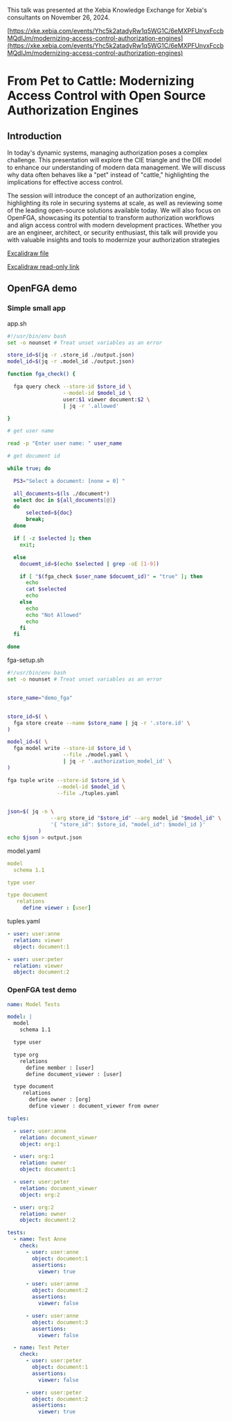 This talk was presented at the Xebia Knowledge Exchange for Xebia's consultants on November 26, 2024.

 [https://xke.xebia.com/events/Yhc5k2atadyRw1q5WG1C/6eMXPFUnyxFccbMQdIJm/modernizing-access-control-authorization-engines](https://xke.xebia.com/events/Yhc5k2atadyRw1q5WG1C/6eMXPFUnyxFccbMQdIJm/modernizing-access-control-authorization-engines)


# From Pet to Cattle: Modernizing Access Control with Open Source Authorization Engines


## Introduction

In today's dynamic systems, managing authorization poses a complex challenge. This presentation will explore the CIE triangle and the DIE model to enhance our understanding of modern data management. We will discuss why data often behaves like a "pet" instead of "cattle," highlighting the implications for effective access control.

The session will introduce the concept of an authorization engine, highlighting its role in securing systems at scale, as well as reviewing some of the leading open-source solutions available today. We will also focus on OpenFGA, showcasing its potential to transform authorization workflows and align access control with modern development practices. Whether you are an engineer, architect, or security enthusiast, this talk will provide you with valuable insights and tools to modernize your authorization strategies

[Excalidraw file](../images/authorization_engine.excalidraw)

[Excalidraw read-only link](https://excalidraw.com/#json=SlfIJDAnZ5gFQK2-MAkV2,-DsDvIQoAUAyzgt7UzOswA)

## OpenFGA demo

### Simple small app


app.sh

```bash
#!/usr/bin/env bash
set -o nounset # Treat unset variables as an error

store_id=$(jq -r .store_id ./output.json)
model_id=$(jq -r .model_id ./output.json)

function fga_check() {

  fga query check --store-id $store_id \
                  --model-id $model_id \
                  user:$1 viewer document:$2 \
                  | jq -r '.allowed'

}

# get user name

read -p "Enter user name: " user_name

# get document id

while true; do

  PS3="Select a document: [none = 0] "

  all_documents=$(ls ./document*)
  select doc in ${all_documents[@]}
  do
      selected=${doc}
      break;
  done

  if [ -z $selected ]; then
    exit;

  else
    docuemt_id=$(echo $selected | grep -oE [1-9])

    if [ "$(fga_check $user_name $docuemt_id)" = "true" ]; then
      echo
      cat $selected
      echo
    else
      echo
      echo "Not Allowed"
      echo
    fi
  fi

done
```

fga-setup.sh

```bash
#!/usr/bin/env bash
set -o nounset # Treat unset variables as an error


store_name="demo_fga"


store_id=$( \
  fga store create --name $store_name | jq -r '.store.id' \
)

model_id=$( \
  fga model write --store-id $store_id \
                  --file ./model.yaml \
                  | jq -r '.authorization_model_id' \
)

fga tuple write --store-id $store_id \
                --model-id $model_id \
                --file ./tuples.yaml


json=$( jq -n \
              --arg store_id "$store_id" --arg model_id "$model_id" \
              '{ "store_id": $store_id, "model_id": $model_id }'
          )
echo $json > output.json
```

model.yaml

```yaml
model
  schema 1.1

type user

type document
   relations
     define viewer : [user]
```

tuples.yaml

```yaml
- user: user:anne
  relation: viewer
  object: document:1

- user: user:peter
  relation: viewer
  object: document:2
```

### OpenFGA test demo

```yaml
name: Model Tests

model: |
  model
    schema 1.1

  type user

  type org
    relations
      define member : [user]
      define document_viewer : [user]

  type document
     relations
       define owner : [org]
       define viewer : document_viewer from owner

tuples:

  - user: user:anne
    relation: document_viewer
    object: org:1

  - user: org:1
    relation: owner
    object: document:1

  - user: user:peter
    relation: document_viewer
    object: org:2

  - user: org:2
    relation: owner
    object: document:2

tests:
  - name: Test Anne
    check:
      - user: user:anne
        object: document:1
        assertions:
          viewer: true

      - user: user:anne
        object: document:2
        assertions:
          viewer: false

      - user: user:anne
        object: document:3
        assertions:
          viewer: false

  - name: Test Peter
    check:
      - user: user:peter
        object: document:1
        assertions:
          viewer: false

      - user: user:peter
        object: document:2
        assertions:
          viewer: true
```
